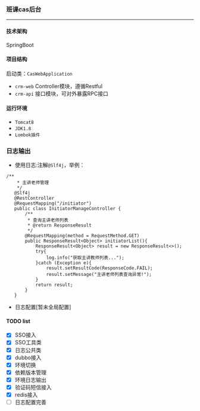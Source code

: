 ### 班课cas后台
---

#### 技术架构
SpringBoot

#### 项目结构
启动类：```CasWebApplication```
- `crm-web` Controller模块，遵循Restful
- `crm-api` 接口模块，可对外暴露RPC接口

#### 运行环境
- `Tomcat8`
- `JDK1.8`
- `Lombok插件`

### 日志输出
- 使用日志:注解`@Slf4j`，举例：
```
/**
    * 主讲老师管理
    */
   @Slf4j
   @RestController
   @RequestMapping("/initiator")
   public class InitiatorManageController {
       /**
        * 查询主讲老师列表
        * @return ResponseResult
        */
       @RequestMapping(method = RequestMethod.GET)
       public ResponseResult<Object> initiatorList(){
           ResponseResult<Object> result = new ResponseResult<>();
           try{
               log.info("获取主讲教师列表...");
           }catch (Exception e){
               result.setResultCode(ResponseCode.FAIL);
               result.setMessage("主讲老师列表查询异常!");
           }
           return result;
       }
   }
```
- 日志配置[暂未全局配置]

#### TODO list
- [x] SSO接入
- [x] SSO工具类
- [x] 日志公共类
- [x] dubbo接入
- [x] 环境切换
- [x] 依赖版本管理
- [x] 环境日志输出
- [x] 验证码短信接入
- [x] redis接入
- [ ] 日志配置完善
